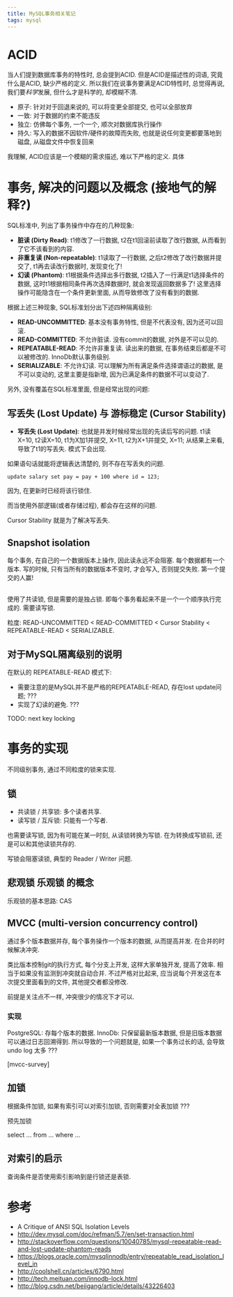 ```yaml
---
title: MySQL事务相关笔记
tags: mysql
---
```


# ACID

当人们提到数据库事务的特性时, 总会提到ACID. 但是ACID是描述性的词语, 究竟什么是ACID, 缺少严格的定义. 所以我们在说事务要满足ACID特性时, 总觉得再说, 我们要*科学*发展, 但什么才是科学的, 却模糊不清.

- 原子: 针对对于回退来说的, 可以将变更全部提交, 也可以全部放弃
- 一致: 对于数据的约束不能违反
- 独立: 仿佛每个事务, 一个一个, 顺次对数据库执行操作
- 持久: 写入的数据不因软件/硬件的故障而失败, 也就是说任何变更都要落地到磁盘, 从磁盘文件中恢复回来

我理解, ACID应该是一个模糊的需求描述, 难以下严格的定义. 具体

# 事务, 解决的问题以及概念 (接地气的解释?)

SQL标准中, 列出了事务操作中存在的几种现象:

- **脏读 (Dirty Read)**: t1修改了一行数据, t2在t1回滚前读取了改行数据, 从而看到了它不该看到的内容.
- **非重复读 (Non-repeatable)**: t1读取了一行数据, 之后t2修改了改行数据并提交了, t1再去读改行数据时, 发现变化了!
- **幻读 (Phantom)**: t1根据条件选择出多行数据, t2插入了一行满足t1选择条件的数据, 这时t1根据相同条件再次选择数据时, 就会发现返回数据多了! 这里选择操作可能隐含在一个条件更新里面, 从而导致修改了没有看到的数据.

根据上述三种现象, SQL标准划分出下述四种隔离级别:

- **READ-UNCOMMITTED**: 基本没有事务特性, 但是不代表没有, 因为还可以回滚.
- **READ-COMMITTED**: 不允许脏读. 没有commit的数据, 对外是不可以见的.
- **REPEATABLE-READ**: 不允许非重复读. 读出来的数据, 在事务结束后都是不可以被修改的. InnoDb默认事务级别.
- **SERIALIZABLE**: 不允许幻读. 可以理解为所有满足条件选择谓语过的数据, 是不可以变动的, 这里主要是指新增, 因为已满足条件的数据不可以变动了.

另外, 没有覆盖在SQL标准里面, 但是经常出现的问题:

## 写丢失 (Lost Update) 与 游标稳定 (Cursor Stability)

- **写丢失 (Lost  Update)**: 也就是并发时候经常出现的先读后写的问题. t1读X=10, t2读X=10, t1为X加1并提交, X=11, t2为X+1并提交, X=11; 从结果上来看, 导致了t1的写丢失.
模式下会出现.

如果语句话就能将逻辑表达清楚的, 则不存在写丢失的问题.

    update salary set pay = pay + 100 where id = 123;

因为, 在更新时已经将该行锁住.

而当使用外部逻辑(或者存储过程), 都会存在这样的问题.

<!--
    delimiter $$
    create procedure raise_pay(id int, sleep int, raise int)
    begin
        start transaction;
        select pay into @pay from salary where id = id;
        select sleep(sleep) into @_;
        update salary set pay = @pay + raise where id = id;
        commit;
    end
    $$
    delimiter ;

    select pay from salary where id = 123;
    # do logic processing in client script
    update salary set pay = new_pay where id = 123;
-->

Cursor Stability 就是为了解决写丢失.

## Snapshot isolation

每个事务, 在自己的一个数据版本上操作, 因此读永远不会阻塞. 每个数据都有一个版本. 写的时候, 只有当所有的数据版本不变时, 才会写入, 否则提交失败.
第一个提交的人赢!

##

使用了共读锁, 但是需要的是独占锁.
即每个事务看起来不是一个一个顺序执行完成的. 需要读写锁.

粒度: READ-UNCOMMITTED < READ-COMMITTED < Cursor Stability < REPEATABLE-READ < SERIALIZABLE.


## 对于MySQL隔离级别的说明

在默认的 REPEATABLE-READ 模式下:
- 需要注意的是MySQL并不是严格的REPEATABLE-READ, 存在lost update问题; ???
- 实现了幻读的避免. ???

TODO: next key locking

# 事务的实现

不同级别事务, 通过不同粒度的锁来实现.

## 锁

- 共读锁 / 共享锁: 多个读者共享.
- 读写锁 / 互斥锁: 只能有一个写者.

也需要读写锁, 因为有可能在某一时刻, 从读锁转换为写锁. 在为转换成写锁前, 还是可以和其他读锁共存的.

写锁会阻塞读锁, 典型的 Reader / Writer 问题.

## 悲观锁 乐观锁 的概念

乐观锁的基本思路: CAS

## MVCC (multi-version concurrency control)

通过多个版本数据并存, 每个事务操作一个版本的数据, 从而提高并发. 在合并的时候解决冲突.

类比版本控制git的执行方式, 每个分支上开发, 这样大家单独开发, 提高了效率.
相当于如果没有监测到冲突就自动合并. 不过严格对比起来, 应当说每个开发这在本次提交里面看到的文件, 其他提交者都没修改.

前提是关注点不一样, 冲突很少的情况下才可以.


### 实现

PostgreSQL: 存每个版本的数据.
InnoDb: 只保留最新版本数据, 但是旧版本数据可以通过日志回溯得到. 所以导致的一个问题就是, 如果一个事务过长的话, 会导致undo log 太多 ???

[mvcc-survey]


## 加锁

根据条件加锁, 如果有索引可以对索引加锁, 否则需要对全表加锁 ???

预先加锁

select ... from ... where ...


## 对索引的启示

查询条件是否使用索引影响到是行锁还是表锁.

# 参考

- A Critique of ANSI SQL Isolation Levels
- <http://dev.mysql.com/doc/refman/5.7/en/set-transaction.html>
- <http://stackoverflow.com/questions/10040785/mysql-repeatable-read-and-lost-update-phantom-reads>
- <https://blogs.oracle.com/mysqlinnodb/entry/repeatable_read_isolation_level_in>
- <http://coolshell.cn/articles/6790.html>
- <http://tech.meituan.com/innodb-lock.html>
- <http://blog.csdn.net/beiigang/article/details/43226403>

